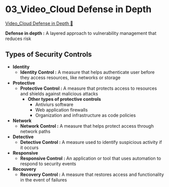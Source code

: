 # 03_Video_Cloud Defense in Depth

[Video_Cloud Defense in Depth &#128279;](https://www.coursera.org/learn/introduction-to-security-principles-in-cloud-computing/lecture/6ISLD/cloud-defense-in-depth)

**Defense in depth :** A layered approach to vulnerability management that reduces risk

## Types of Security Controls

- **Identity**
  - **Identity Control :** A measure that helps authenticate user before they access resources, like networks or storage
- **Protective**
  - **Protective Control :** A measure that protects access to resources and shields against malicious attacks
    - **Other types of protective controls**
      - Antiviurs software
      - Web application firewalls
      - Organization and infrastructure as code policies
- **Network**
  - **Network Control :** A measure that helps protect access through network paths
- **Detective**
  - **Detective Control :** A measure used to identify suspicious activity if it occurs
- **Responsive**
  - **Responsive Control :** An application or tool that uses automation to respond to security events
- **Recouvery**
  - **Recovery Control :** A measure that restores access and functionality in the event of failures
